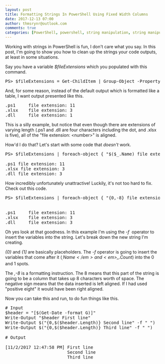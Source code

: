 ```yaml
---
layout: post
title: Formatting Strings In PowerShell Using Fixed Width Columns
date: 2017-12-13 07:00
author: thmsrynr@outlook.com
comments: true
categories: [PowerShell, powershell, string manipulation, string manipulation]
---
```

Working with strings in PowerShell is fun, I don't care what you say. In this post, I'm going to show you how to clean up the strings your code outputs, at least in some situations.

Say you have a variable <em>$fileExtensions</em> which you populated with this command.
<pre class="lang:ps decode:true">PS&gt; $fileExtensions = Get-ChildItem | Group-Object -Property Extension</pre>
And, for some reason, instead of the default output which is formatted like a table, I want output presented like this.

<!--more-->
<pre class="lang:ps decode:true ">.ps1     file extension: 11
.xlsx    file extension: 3
.dll     file extension: 1</pre>
This is a silly example, but notice that even though there are extensions of varying length (.ps1 and .dll are four characters including the dot, and .xlsx is five), all of the "file extension: &lt;number&gt;" is aligned.

How'd I do that? Let's start with some code that <em>doesn't</em> work.
<pre class="lang:ps decode:true ">PS&gt; $fileExtensions | foreach-object { "$($_.Name) file extension: $($_.Count)" }

.ps1 file extension: 11
.xlsx file extension: 3
.dll file extension: 3</pre>
How incredibly unfortunately unattractive! Luckily, it's not too hard to fix. Check out this code.
<pre class="lang:ps decode:true">PS&gt; $fileExtensions | foreach-object { "{0,-8} file extension: {1}" -f $_.Name, $_.Count }


.ps1     file extension: 11
.xlsx    file extension: 3
.dll     file extension: 3</pre>
Oh yes look at that goodness. In this example I'm using the <em>-f </em> operator to insert the variables into the string. Let's break down the new string I'm creating.

<em>{0}</em> and <em>{1]</em> are basically placeholders. The <em>-f</em> operator is going to insert the variables that come after it (<em>$_.Name</em> and <em>$_.Count</em>) into the 0 and 1 spots.

The <em>,-8</em> is a formatting instruction. The 8 means that this part of the string is going to be a column that takes up 8 characters worth of space. The negative sign means that the data inserted is left aligned. If I had used "positive eight" it would have been right aligned.

Now you can take this and run, to do fun things like this.
<pre class="lang:ps decode:true "># Input
$header = "[$(Get-Date -format G)]"
Write-Output "$header First line"
Write-Output $("{0,$($header.Length)} Second line" -f " ")
Write-Output $("{0,$($header.Length)} Third line" -f " ")

# Output

[11/2/2017 12:47:58 PM] First line
                        Second line
                        Third line</pre>
